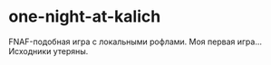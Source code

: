 # one-night-at-kalich
 
FNAF-подобная игра с локальными рофлами. Моя первая игра... Исходники утеряны.
